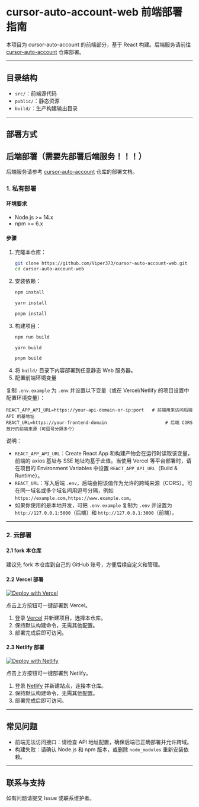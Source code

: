 # cursor-auto-account-web 前端部署指南

本项目为 cursor-auto-account 的前端部分，基于 React 构建。后端服务请前往 [cursor-auto-account](https://github.com/Viper373/cursor-auto-account) 仓库部署。

---

## 目录结构
- `src/`：前端源代码
- `public/`：静态资源
- `build/`：生产构建输出目录

---

## 部署方式

## 后端部署（需要先部署后端服务！！！）

后端服务请参考 [cursor-auto-account](https://github.com/Viper373/cursor-auto-account) 仓库的部署文档。

### 1. 私有部署

#### 环境要求
- Node.js >= 14.x
- npm >= 6.x

#### 步骤
1. 克隆本仓库：
   ```bash
   git clone https://github.com/Viper373/cursor-auto-account-web.git
   cd cursor-auto-account-web
   ```
2. 安装依赖：
   ```bash
   npm install
   ```
   ```bash
   yarn install
   ```
   ```bash
   pnpm install
   ```
3. 构建项目：
   ```bash
   npm run build
   ```
   ```bash
   yarn build
   ```
   ```bash
   pnpm build
   ```
4. 将 `build/` 目录下内容部署到任意静态 Web 服务器。
5. 配置前端环境变量

复制 `.env.example` 为 `.env` 并设置以下变量（或在 Vercel/Netlify 的项目设置中配置环境变量）：
```
REACT_APP_API_URL=https://your-api-domain-or-ip:port   # 前端用来访问后端 API 的基地址
REACT_URL=https://your-frontend-domain                      # 后端 CORS 放行的前端来源（可逗号分隔多个）
```

说明：
- `REACT_APP_API_URL`：Create React App 和构建产物会在运行时读取该变量，前端的 axios 基址与 SSE 地址均基于此值。当使用 Vercel 等平台部署时，请在项目的 Environment Variables 中设置 `REACT_APP_API_URL`（Build & Runtime）。
- `REACT_URL`：写入后端 `.env`，后端会把该值作为允许的跨域来源（CORS）。可在同一域名或多个域名间用逗号分隔，例如 `https://example.com,https://www.example.com`。
- 如果你使用的是本地开发，可把 `.env.example` 复制为 `.env` 并设置为 `http://127.0.0.1:5000`（后端）和 `http://127.0.0.1:3000`（前端）。

---

### 2. 云部署

#### 2.1 fork 本仓库

建议先 fork 本仓库到自己的 GitHub 账号，方便后续自定义和管理。

#### 2.2 Vercel 部署

[![Deploy with Vercel](https://vercel.com/button)](https://vercel.com/import/project?template=https://github.com/Viper373/cursor-auto-account-web)

点击上方按钮可一键部署到 Vercel。

1. 登录 [Vercel](https://vercel.com/) 并新建项目，选择本仓库。
2. 保持默认构建命令，无需其他配置。
3. 部署完成后即可访问。

#### 2.3 Netlify 部署

[![Deploy with Netlify](https://www.netlify.com/img/deploy/button.svg)](https://app.netlify.com/start/deploy?repository=https://github.com/Viper373/cursor-auto-account-web)

点击上方按钮可一键部署到 Netlify。

1. 登录 [Netlify](https://www.netlify.com/) 并新建站点，连接本仓库。
2. 保持默认构建命令，无需其他配置。
3. 部署完成后即可访问。

---

## 常见问题
- 前端无法访问接口：请检查 API 地址配置，确保后端已正确部署并允许跨域。
- 构建失败：请确认 Node.js 和 npm 版本，或删除 `node_modules` 重新安装依赖。

---

## 联系与支持
如有问题请提交 Issue 或联系维护者。
